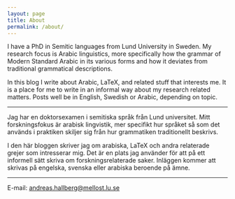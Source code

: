 ```yaml
---
layout: page
title: About
permalink: /about/
---
```


I have a PhD in Semitic languages from Lund University in Sweden. My research focus is Arabic linguistics, more specifically how the grammar of Modern Standard Arabic in its various forms and how it deviates from traditional grammatical descriptions.

In this blog I write about Arabic, LaTeX, and related stuff that interests me. It is a place for me to write in an informal way about my research related matters. Posts well be in English, Swedish or Arabic, depending on topic.
 
***

Jag har en doktorsexamen i semitiska språk från Lund universitet. Mitt forskningsfokus är arabisk lingvistik, mer specifikt hur språket så som det används i praktiken skiljer sig från hur grammatiken traditionellt beskrivs.

I den här bloggen skriver jag om arabiska, LaTeX och andra relaterade grejer som intresserar mig. Det är en plats jag använder för att på ett informell sätt skriva om forskningsrelaterade saker. Inläggen kommer att skrivas på engelska, svenska eller arabiska beroende på ämne.

***

E-mail: [andreas.hallberg@mellost.lu.se](mailto:andreas.hallberg@mellost.lu.se)
